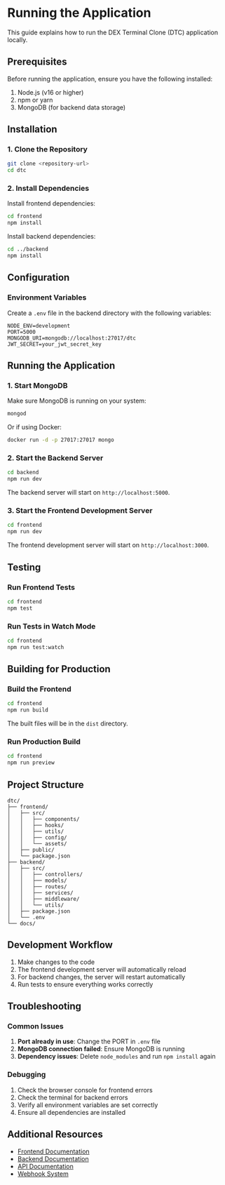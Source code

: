 # Running the Application

This guide explains how to run the DEX Terminal Clone (DTC) application locally.

## Prerequisites

Before running the application, ensure you have the following installed:

1. Node.js (v16 or higher)
2. npm or yarn
3. MongoDB (for backend data storage)

## Installation

### 1. Clone the Repository

```bash
git clone <repository-url>
cd dtc
```

### 2. Install Dependencies

Install frontend dependencies:
```bash
cd frontend
npm install
```

Install backend dependencies:
```bash
cd ../backend
npm install
```

## Configuration

### Environment Variables

Create a `.env` file in the backend directory with the following variables:

```env
NODE_ENV=development
PORT=5000
MONGODB_URI=mongodb://localhost:27017/dtc
JWT_SECRET=your_jwt_secret_key
```

## Running the Application

### 1. Start MongoDB

Make sure MongoDB is running on your system:
```bash
mongod
```

Or if using Docker:
```bash
docker run -d -p 27017:27017 mongo
```

### 2. Start the Backend Server

```bash
cd backend
npm run dev
```

The backend server will start on `http://localhost:5000`.

### 3. Start the Frontend Development Server

```bash
cd frontend
npm run dev
```

The frontend development server will start on `http://localhost:3000`.

## Testing

### Run Frontend Tests

```bash
cd frontend
npm test
```

### Run Tests in Watch Mode

```bash
cd frontend
npm run test:watch
```

## Building for Production

### Build the Frontend

```bash
cd frontend
npm run build
```

The built files will be in the `dist` directory.

### Run Production Build

```bash
cd frontend
npm run preview
```

## Project Structure

```
dtc/
├── frontend/
│   ├── src/
│   │   ├── components/
│   │   ├── hooks/
│   │   ├── utils/
│   │   ├── config/
│   │   └── assets/
│   ├── public/
│   └── package.json
├── backend/
│   ├── src/
│   │   ├── controllers/
│   │   ├── models/
│   │   ├── routes/
│   │   ├── services/
│   │   ├── middleware/
│   │   └── utils/
│   ├── package.json
│   └── .env
└── docs/
```

## Development Workflow

1. Make changes to the code
2. The frontend development server will automatically reload
3. For backend changes, the server will restart automatically
4. Run tests to ensure everything works correctly

## Troubleshooting

### Common Issues

1. **Port already in use**: Change the PORT in `.env` file
2. **MongoDB connection failed**: Ensure MongoDB is running
3. **Dependency issues**: Delete `node_modules` and run `npm install` again

### Debugging

1. Check the browser console for frontend errors
2. Check the terminal for backend errors
3. Verify all environment variables are set correctly
4. Ensure all dependencies are installed

## Additional Resources

- [Frontend Documentation](./frontend.md)
- [Backend Documentation](./backend.md)
- [API Documentation](./api.md)
- [Webhook System](./webhooks.md)